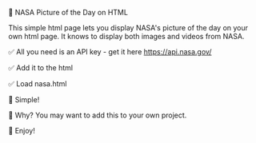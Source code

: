 🥁 NASA Picture of the Day on HTML

This simple html page lets you display NASA's picture of the day on your own html page. It knows to display both images and videos from NASA.

✅ All you need is an API key - get it here https://api.nasa.gov/ 

✅ Add it to the html

✅ Load nasa.html

🎸 Simple!

🎤 Why? You may want to add this to your own project.

🎷 Enjoy!

